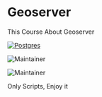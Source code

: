 # Geoserver
This Course About Geoserver


[![Postgres](https://avatars.githubusercontent.com/u/186522?s=280&v=4)]()

![Maintainer](https://img.shields.io/badge/Channel-Geocourse-white)
<br>

![Maintainer](https://img.shields.io/badge/Channel-Krishna_Lodha-white)
<br>

Only Scripts, Enjoy it 